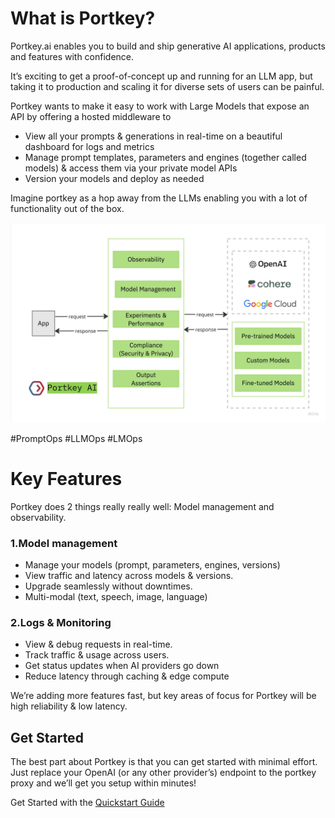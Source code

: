 # What is Portkey?

Portkey.ai enables you to build and ship generative AI applications, products and features with confidence.

It’s exciting to get a proof-of-concept up and running for an LLM app, but taking it to production and scaling it for diverse sets of users can be painful.

Portkey wants to make it easy to work with Large Models that expose an API by offering a hosted middleware to

* View all your prompts & generations in real-time on a beautiful dashboard for logs and metrics
* Manage prompt templates, parameters and engines (together called models) & access them via your private model APIs
* Version your models and deploy as needed

Imagine portkey as a hop away from the LLMs enabling you with a lot of functionality out of the box.

![Portkey diagram](/images/portkey-middleware-v2.jpeg)

#PromptOps #LLMOps #LMOps

# Key Features

Portkey does 2 things really really well: Model management and observability.

### 1.Model management

* Manage your models (prompt, parameters, engines, versions)
* View traffic and latency across models & versions.
* Upgrade seamlessly without downtimes.
* Multi-modal (text, speech, image, language)

### 2.Logs & Monitoring

* View & debug requests in real-time.
* Track traffic & usage across users.
* Get status updates when AI providers go down
* Reduce latency through caching & edge compute

We’re adding more features fast, but key areas of focus for Portkey will be high reliability & low latency.

## Get Started

The best part about Portkey is that you can get started with minimal effort. Just replace your OpenAI (or any other provider’s) endpoint to the portkey proxy and we’ll get you setup within minutes!

Get Started with the [Quickstart Guide](./quickstart.md)
